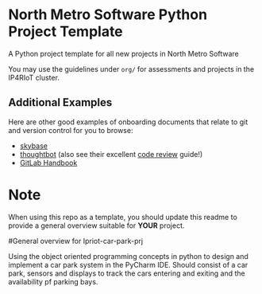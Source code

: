 # North Metro Software Python Project Template

A Python project template for all new projects in North Metro Software

You may use the guidelines under `org/` for assessments and projects in the IP4RIoT cluster.

## Additional Examples
Here are other good examples of onboarding documents that relate to git and version control for you to browse:

- [skybase](https://handbook.skybase.com.np/git-conventions/)
- [thoughtbot](https://github.com/thoughtbot/guides/tree/main/git) (also see their excellent [code review](https://github.com/thoughtbot/guides/tree/main/code-review) guide!)
- [GitLab Handbook](https://handbook.gitlab.com/handbook/product-development-flow/)

# Note
When using this repo as a template, you should update this readme to provide a general overview suitable for **YOUR** project.

#General overview for Ipriot-car-park-prj

Using the object oriented programming concepts in python to design and implement a car park system in the PyCharm IDE. Should consist of a car park, sensors and displays to track the cars entering and exiting and the availability pf parking bays.